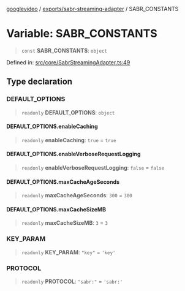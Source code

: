 [googlevideo](../../../README.md) / [exports/sabr-streaming-adapter](../README.md) / SABR\_CONSTANTS

# Variable: SABR\_CONSTANTS

> `const` **SABR\_CONSTANTS**: `object`

Defined in: [src/core/SabrStreamingAdapter.ts:49](https://github.com/LuanRT/googlevideo/blob/d9eb9db82e3516a9a277a77a3d25342e9c5bf127/src/core/SabrStreamingAdapter.ts#L49)

## Type declaration

### DEFAULT\_OPTIONS

> `readonly` **DEFAULT\_OPTIONS**: `object`

#### DEFAULT\_OPTIONS.enableCaching

> `readonly` **enableCaching**: `true` = `true`

#### DEFAULT\_OPTIONS.enableVerboseRequestLogging

> `readonly` **enableVerboseRequestLogging**: `false` = `false`

#### DEFAULT\_OPTIONS.maxCacheAgeSeconds

> `readonly` **maxCacheAgeSeconds**: `300` = `300`

#### DEFAULT\_OPTIONS.maxCacheSizeMB

> `readonly` **maxCacheSizeMB**: `3` = `3`

### KEY\_PARAM

> `readonly` **KEY\_PARAM**: `"key"` = `'key'`

### PROTOCOL

> `readonly` **PROTOCOL**: `"sabr:"` = `'sabr:'`
